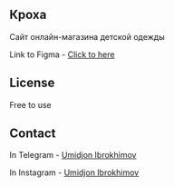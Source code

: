 ## Кроха
Сайт онлайн-магазина детской одежды 

Link to Figma - [Click to here](https://www.figma.com/file/p68tFIS44u8uZNjGO5oYd6/%D0%BA%D1%80%D0%BE%D1%85%D0%B0?node-id=0%3A1)

## License
Free to use

## Contact
In Telegram - [Umidjon Ibrokhimov](https://t.me/umidjon_ibrokhimov)

In Instagram - [Umidjon Ibrokhimov](https://instagram.com/ibrokhimov.live)